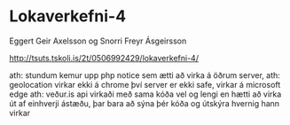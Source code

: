 # Lokaverkefni-4
Eggert Geir Axelsson og Snorri Freyr Ásgeirsson

http://tsuts.tskoli.is/2t/0506992429/lokaverkefni-4/

ath: stundum kemur upp php notice sem ætti að virka á öðrum server,
ath: geolocation virkar ekki á chrome því server er ekki safe, virkar á microsoft edge
ath: veður.is api virkaði með sama kóða vel og lengi en hætti að virka út af einhverji ástæðu, þar bara að sýna þér kóða og útskýra hvernig hann virkar
